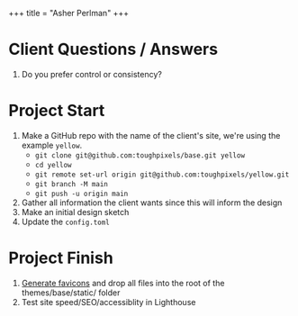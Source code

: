 +++
title = "Asher Perlman"
+++

# Client Questions / Answers

1. Do you prefer control or consistency?

# Project Start

1. Make a GitHub repo with the name of the client's site, we're using the example `yellow`.
    * `git clone git@github.com:toughpixels/base.git yellow`
    * `cd yellow`
    * `git remote set-url origin git@github.com:toughpixels/yellow.git`
    * `git branch -M main`
    * `git push -u origin main`
1. Gather all information the client wants since this will inform the design
1. Make an initial design sketch
1. Update the `config.toml`


# Project Finish

1. [Generate favicons](https://favicon.io/favicon-generator/) and drop all files into the root of the themes/base/static/ folder
2. Test site speed/SEO/accessiblity in Lighthouse

